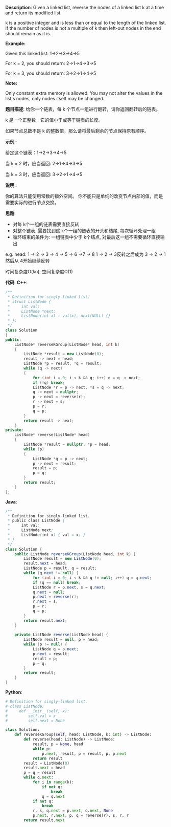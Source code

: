 __Description__:
Given a linked list, reverse the nodes of a linked list k at a time and return its modified list.

k is a positive integer and is less than or equal to the length of the linked list. If the number of nodes is not a multiple of k then left-out nodes in the end should remain as it is.

__Example:__

Given this linked list: 1->2->3->4->5

For k = 2, you should return: 2->1->4->3->5

For k = 3, you should return: 3->2->1->4->5

__Note:__

Only constant extra memory is allowed.
You may not alter the values in the list's nodes, only nodes itself may be changed.

__题目描述__:
给你一个链表，每 k 个节点一组进行翻转，请你返回翻转后的链表。

k 是一个正整数，它的值小于或等于链表的长度。

如果节点总数不是 k 的整数倍，那么请将最后剩余的节点保持原有顺序。

__示例 :__

给定这个链表：1->2->3->4->5

当 k = 2 时，应当返回: 2->1->4->3->5

当 k = 3 时，应当返回: 3->2->1->4->5

__说明 :__

你的算法只能使用常数的额外空间。
你不能只是单纯的改变节点内部的值，而是需要实际的进行节点交换。

__思路__:
- 对每 k个一组的链表需要直接反转
- 对整个链表, 需要找到这 k个一组的链表的开头和结尾, 每次循环处理一组
- 循环结束的条件为: 一组链表中少于 k个结点, 对最后这一组不需要循环直接输出

e.g. head: 1 -> 2 -> 3 -> 4 -> 5 -> 6 ->7 -> 8
1 -> 2 -> 3反转之后成为 3 -> 2 -> 1
然后从 4开始继续反转
 
时间复杂度O(kn), 空间复杂度O(1)

__代码__:
__C++__:
```C++
/**
 * Definition for singly-linked list.
 * struct ListNode {
 *     int val;
 *     ListNode *next;
 *     ListNode(int x) : val(x), next(NULL) {}
 * };
 */
class Solution 
{
public:
    ListNode* reverseKGroup(ListNode* head, int k) 
    {
        ListNode *result = new ListNode(0);
        result -> next = head;
        ListNode *p = result, *q = result;
        while (q -> next)
        {
            for (int i = 0; i < k && q; i++) q = q -> next;
            if (!q) break;
            ListNode *r = p -> next, *s = q -> next;
            q -> next = nullptr;
            p -> next = reverse(r);
            r -> next = s;
            p = r;
            q = p;
        }
        return result -> next;
    }
private:
    ListNode* reverse(ListNode* head)
    {
        ListNode *result = nullptr, *p = head;
        while (p)
        {
            ListNode *q = p -> next;
            p -> next = result;
            result = p;
            p = q;
        }
        return result;
    }
};
```

__Java__:
```Java
/**
 * Definition for singly-linked list.
 * public class ListNode {
 *     int val;
 *     ListNode next;
 *     ListNode(int x) { val = x; }
 * }
 */
class Solution {
    public ListNode reverseKGroup(ListNode head, int k) {
        ListNode result = new ListNode(0);
        result.next = head;
        ListNode p = result, q = result;
        while (q.next != null) {
            for (int i = 0; i < k && q != null; i++) q = q.next;
            if (q == null) break;
            ListNode r = p.next, s = q.next;
            q.next = null;
            p.next = reverse(r);
            r.next = s;
            p = r;
            q = p;
        }
        return result.next;
    }
    
    private ListNode reverse(ListNode head) {
        ListNode result = null, p = head;
        while (p != null) {
            ListNode q = p.next;
            p.next = result;
            result = p;
            p = q;
        }
        return result;
    }
}
```

__Python__:
```Python
# Definition for singly-linked list.
# class ListNode:
#     def __init__(self, x):
#         self.val = x
#         self.next = None

class Solution:
    def reverseKGroup(self, head: ListNode, k: int) -> ListNode:
        def reverse(head: ListNode) -> ListNode:
            result, p = None, head
            while p:
                p.next, result, p = result, p, p.next
            return result
        result = ListNode(0)
        result.next = head
        p = q = result
        while q.next:
            for i in range(k):
                if not q:
                    break
                q = q.next
            if not q:
                break
            r, s, q.next = p.next, q.next, None
            p.next, r.next, p, q = reverse(r), s, r, r
        return result.next
```